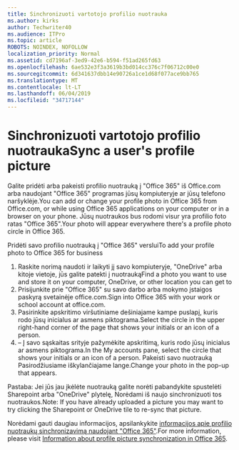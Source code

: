 ```yaml
---
title: Sinchronizuoti vartotojo profilio nuotrauka
ms.author: kirks
author: Techwriter40
ms.audience: ITPro
ms.topic: article
ROBOTS: NOINDEX, NOFOLLOW
localization_priority: Normal
ms.assetid: cd7196af-3ed9-42e6-b594-f51ad265fd63
ms.openlocfilehash: 6ae532e3f3a3619b3bd014cc376c7f06712c00e0
ms.sourcegitcommit: 6d341637dbb14e90726a1ce1d68f077ace9bb765
ms.translationtype: MT
ms.contentlocale: lt-LT
ms.lasthandoff: 06/04/2019
ms.locfileid: "34717144"
---
```

# <a name="sync-a-users-profile-picture"></a><span data-ttu-id="32e74-102">Sinchronizuoti vartotojo profilio nuotrauka</span><span class="sxs-lookup"><span data-stu-id="32e74-102">Sync a user's profile picture</span></span>

<p><span data-ttu-id="32e74-103">Galite pridėti arba pakeisti profilio nuotrauką į "Office 365" iš Office.com arba naudojant "Office 365" programas jūsų kompiuteryje ar jūsų telefono naršyklėje.</span><span class="sxs-lookup"><span data-stu-id="32e74-103">You can add or change your profile photo in Office 365 from Office.com, or while using Office 365 applications on your computer or in a browser on your phone.</span></span> <span data-ttu-id="32e74-104">Jūsų nuotraukos bus rodomi visur yra profilio foto ratas "Office 365".</span><span class="sxs-lookup"><span data-stu-id="32e74-104">Your photo will appear everywhere there's a profile photo circle in Office 365.</span></span></p> <p><span data-ttu-id="32e74-105">Pridėti savo profilio nuotrauką į "Office 365" verslui</span><span class="sxs-lookup"><span data-stu-id="32e74-105">To add your profile photo to Office 365 for business</span></span></p> <ol> <li><span data-ttu-id="32e74-106">Raskite norimą naudoti ir laikyti jį savo kompiuteryje, "OneDrive" arba kitoje vietoje, jūs galite patekti į nuotrauką</span><span class="sxs-lookup"><span data-stu-id="32e74-106">Find a photo you want to use and store it on your computer, OneDrive, or other location you can get to</span></span></li> <li><span data-ttu-id="32e74-107">Prisijunkite prie "Office 365" su savo darbo arba mokymo įstaigos paskyrą svetainėje office.com.</span><span class="sxs-lookup"><span data-stu-id="32e74-107">Sign into Office 365 with your work or school account at office.com.</span></span></li> <li><span data-ttu-id="32e74-108">Pasirinkite apskritimo viršutiniame dešiniajame kampe puslapį, kuris rodo jūsų inicialus ar asmens piktograma.</span><span class="sxs-lookup"><span data-stu-id="32e74-108">Select the circle in the upper right-hand corner of the page that shows your initials or an icon of a person.</span></span></li> <li><span data-ttu-id="32e74-109">– Į savo sąskaitas srityje pažymėkite apskritimą, kuris rodo jūsų inicialus ar asmens piktograma.</span><span class="sxs-lookup"><span data-stu-id="32e74-109">In the My accounts pane, select the circle that shows your initials or an icon of a person.</span></span> <span data-ttu-id="32e74-110">Pakeisti savo nuotrauką Pasirodžiusiame iškylančiajame lange.</span><span class="sxs-lookup"><span data-stu-id="32e74-110">Change your photo in the pop-up that appears.</span></span></li> </ol> <p><span data-ttu-id="32e74-111">Pastaba: Jei jūs jau įkėlėte nuotrauką galite norėti pabandykite spustelėti Sharepoint arba "OneDrive" plytelę, Norėdami iš naujo sinchronizuoti tos nuotraukos.</span><span class="sxs-lookup"><span data-stu-id="32e74-111">Note: If you have already uploaded a picture you may want to try clicking the Sharepoint or OneDrive tile to re-sync that picture.</span></span></p> <p><span data-ttu-id="32e74-112">Norėdami gauti daugiau informacijos, apsilankykite <a href="https://support.office.com/en-us/article/information-about-profile-picture-synchronization-in-office-365-20594d76-d054-4af4-a660-401133e3d48a?ui=en-US&amp;rs=en-US&amp;ad=US">informacijos apie profilio nuotraukų sinchronizavimą naudojant "Office 365"</a>.</span><span class="sxs-lookup"><span data-stu-id="32e74-112">For more information, please visit <a href="https://support.office.com/en-us/article/information-about-profile-picture-synchronization-in-office-365-20594d76-d054-4af4-a660-401133e3d48a?ui=en-US&amp;rs=en-US&amp;ad=US">Information about profile picture synchronization in Office 365</a>.</span></span></p>
